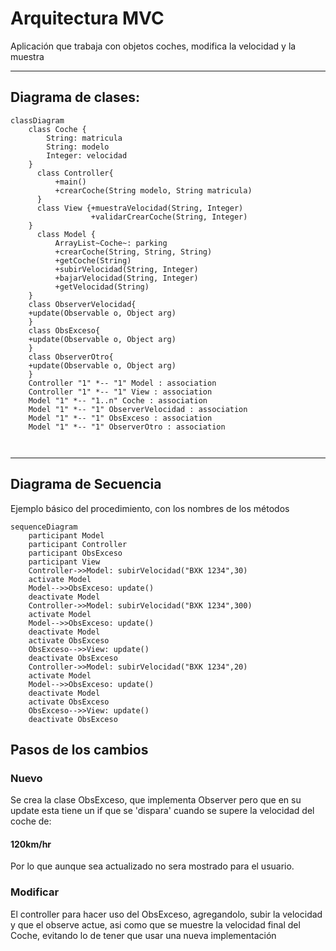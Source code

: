 # Arquitectura MVC

Aplicación que trabaja con objetos coches, modifica la velocidad y la muestra

---
## Diagrama de clases:

```mermaid
classDiagram
    class Coche {
        String: matricula
        String: modelo
        Integer: velocidad
    }
      class Controller{
          +main()
          +crearCoche(String modelo, String matricula)
      }
      class View {+muestraVelocidad(String, Integer)
                  +validarCrearCoche(String, Integer)
    }
      class Model {
          ArrayList~Coche~: parking
          +crearCoche(String, String, String)
          +getCoche(String)
          +subirVelocidad(String, Integer)
          +bajarVelocidad(String, Integer)
          +getVelocidad(String)
    }
    class ObserverVelocidad{
    +update(Observable o, Object arg)
    }
    class ObsExceso{
    +update(Observable o, Object arg)
    }
    class ObserverOtro{
    +update(Observable o, Object arg)
    }
    Controller "1" *-- "1" Model : association
    Controller "1" *-- "1" View : association
    Model "1" *-- "1..n" Coche : association
    Model "1" *-- "1" ObserverVelocidad : association
    Model "1" *-- "1" ObsExceso : association
    Model "1" *-- "1" ObserverOtro : association
    
      
```

---

## Diagrama de Secuencia

Ejemplo básico del procedimiento, con los nombres de los métodos

```mermaid
sequenceDiagram
    participant Model
    participant Controller
    participant ObsExceso
    participant View
    Controller->>Model: subirVelocidad("BXK 1234",30)
    activate Model
    Model-->>ObsExceso: update()
    deactivate Model
    Controller->>Model: subirVelocidad("BXK 1234",300)
    activate Model
    Model-->>ObsExceso: update()
    deactivate Model
    activate ObsExceso
    ObsExceso-->>View: update()
    deactivate ObsExceso
    Controller->>Model: subirVelocidad("BXK 1234",20)
    activate Model
    Model-->>ObsExceso: update()
    deactivate Model
    activate ObsExceso
    ObsExceso-->>View: update()
    deactivate ObsExceso
```

## Pasos de los cambios

### Nuevo
Se crea la clase ObsExceso, que implementa Observer pero que en
su update esta tiene un if que se 'dispara' cuando se supere la velocidad del coche de:
#### 120km/hr
Por lo que aunque sea actualizado no sera mostrado para el usuario.

### Modificar
El controller para hacer uso del ObsExceso, agregandolo, subir la velocidad y que el observe actue,
asi como que se muestre la velocidad final del Coche, evitando lo de tener que usar una nueva implementación
